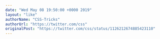 ```yaml
---
date: "Wed May 08 19:50:00 +0000 2019"
layout: "like"
authorName: "CSS-Tricks"
authorUrl: "https://twitter.com/css"
originalPost: "https://twitter.com/css/status/1126212674885423110"
---
```

